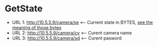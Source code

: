 GetState
========

* URL 1: http://10.5.5.9/camera/se <-- Current state in BYTES, [see the meaning of those bytes](goprowifihack/ByteStatus.md)
* URL 2: http://10.5.5.9/camera/cv <-- Curent camera name
* URL 3: http://10.5.5.9/camera/sd <-- Curent pasword
